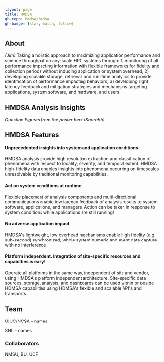 ```yaml
---
layout: page
title: HMDSA
gh-repo: hmdsa/hmdsa
gh-badge: [star, watch, follow]
---
```


## About ## 
*(Jim)*
Taking a holistic approach to maximizing application performance and science throughput on any-scale HPC systems through: 1) monitoring of all performance impacting information with flexible frameworks for fidelity and collection periods without inducing application or system overhead, 2) developing scalable storage, retrieval, and run-time analytics to provide identification of performance impacting behaviors, 3) developing right latency feedback and mitigation strategies and mechanisms targeting applications, system software, and hardware, and users.

## HMDSA Analysis Insights ##
*Question Figures from the poster here (Saurabh)*

## HMDSA Features ##

#### Unprecedented insights into system and application conditions ####
HMDSA analysis provide high resolution extraction and classification of phenomena with respect to locality, severity, and temporal extent. HMDSA high-fidelity data enables insights into phenomena occurring on timescales unresolvable by traditional monitoring capabilities.

#### Act on system conditions at runtime ####
Flexible placement of analysis components and multi-directional communications enable low latency feedback of analysis results to system software, applications, and managers. Action can be taken in response to system conditions while applications are still running!

#### No adverse application impact ####
HMDSA's lightweight, low overhead mechanisms enable high fidelity (e.g. sub-second) synchronized, whole system numeric and event data capture with no interference

#### Platform independent. Integration of site-specific resources and capabilties is easy! ####
Operate all platforms in the same way, independent of site and vendor, using HMDSA's platform independent architecture. Site-specific data sources, storage, analysis, and dashboards can be used within or beside HDMSA capabilities using HDMSA's flexible and scalable API's and transports.


## Team ##
UIUC/NCSA - names

SNL - names

### Collaborators ###
NMSU, BU, UCF

